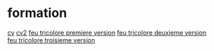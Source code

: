 # formation
<html lang="en">
<head>
    <meta charset="UTF-8">
    <meta name="viewport" content="width=device-width, initial-scale=1.0">
    <meta http-equiv="X-UA-Compatible" content="ie=edge">
    <title>Document</title>
    <style>
        a{
        display : inline-block;
        }
    </style>
</head>
<body>
    <a href="https://niconwo.github.io/formation/cv/">cv</a>
    <a href="https://niconwo.github.io/formation/cv2/">cv2</a>
       <a href="https://niconwo.github.io/formation/feu/index1.html">feu tricolore premiere version </a>
      <a href="https://niconwo.github.io/formation/feu/index2.html">feu tricolore deuxieme version </a>
<a href="https://niconwo.github.io/formation/feu/index3.html">feu tricolore troisieme version </a>
    
    
</body>
</html>
